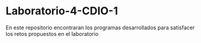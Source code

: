 # Laboratorio-4-CDIO-1
En este repositorio encontraran los programas desarrollados para satisfacer los retos propuestos en el laboratorio 
